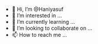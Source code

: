 - 👋 Hi, I’m @Haniyasuf
- 👀 I’m interested in ...
- 🌱 I’m currently learning ...
- 💞️ I’m looking to collaborate on ...
- 📫 How to reach me ...

<!---
Haniyasuf/Haniyasuf is a ✨ special ✨ repository because its `README.md` (this file) appears on your GitHub profile.
You can click the Preview link to take a look at your changes.
--->
